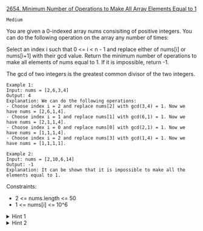[2654. Minimum Number of Operations to Make All Array Elements Equal to 1](https://leetcode.com/problems/minimum-number-of-operations-to-make-all-array-elements-equal-to-1/description/)

`Medium`

You are given a 0-indexed array nums consisiting of positive integers. You can do the following operation on the array any number of times:

Select an index i such that 0 <= i < n - 1 and replace either of nums[i] or nums[i+1] with their gcd value.
Return the minimum number of operations to make all elements of nums equal to 1. If it is impossible, return -1.

The gcd of two integers is the greatest common divisor of the two integers.

```
Example 1:
Input: nums = [2,6,3,4]
Output: 4
Explanation: We can do the following operations:
- Choose index i = 2 and replace nums[2] with gcd(3,4) = 1. Now we have nums = [2,6,1,4].
- Choose index i = 1 and replace nums[1] with gcd(6,1) = 1. Now we have nums = [2,1,1,4].
- Choose index i = 0 and replace nums[0] with gcd(2,1) = 1. Now we have nums = [1,1,1,4].
- Choose index i = 2 and replace nums[3] with gcd(1,4) = 1. Now we have nums = [1,1,1,1].

Example 2:
Input: nums = [2,10,6,14]
Output: -1
Explanation: It can be shown that it is impossible to make all the elements equal to 1.
``` 

Constraints:

- 2 <= nums.length <= 50
- 1 <= nums[i] <= 10^6

<details>
<summary>Hint 1</summary>

Note that if you have at least one occurrence of 1 in the array, then you can make all the other elements equal to 1 with one operation each.

</details>

<details>
<summary>Hint 2</summary>

Try finding the shortest subarray with a gcd equal to 1.

</details>